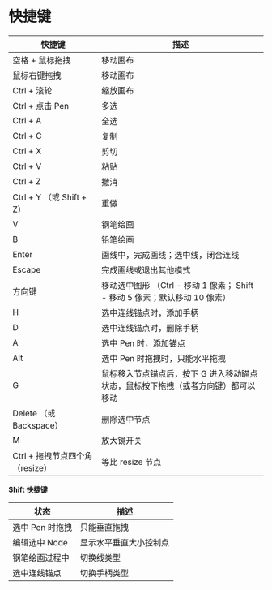 # 快捷键

| 快捷键                          | 描述                                                                              |
| ------------------------------- | --------------------------------------------------------------------------------- |
| 空格 + 鼠标拖拽                 | 移动画布                                                                          |
| 鼠标右键拖拽                    | 移动画布                                                                          |
| Ctrl + 滚轮                     | 缩放画布                                                                          |
| Ctrl + 点击 Pen                 | 多选                                                                              |
| Ctrl + A                        | 全选                                                                              |
| Ctrl + C                        | 复制                                                                              |
| Ctrl + X                        | 剪切                                                                              |
| Ctrl + V                        | 粘贴                                                                              |
| Ctrl + Z                        | 撤消                                                                              |
| Ctrl + Y （或 Shift + Z）       | 重做                                                                              |
| V                               | 钢笔绘画                                                                          |
| B                               | 铅笔绘画                                                                          |
| Enter                           | 画线中，完成画线；选中线，闭合连线                                                |
| Escape                          | 完成画线或退出其他模式                                                            |
| 方向键                          | 移动选中图形 （Ctrl - 移动 1 像素； Shift - 移动 5 像素；默认移动 10 像素）       |
| H                               | 选中连线锚点时，添加手柄                                                          |
| D                               | 选中连线锚点时，删除手柄                                                          |
| A                               | 选中 Pen 时，添加锚点                                                             |
| Alt                             | 选中 Pen 时拖拽时，只能水平拖拽                                                   |
| G                               | 鼠标移入节点锚点后，按下 G 进入移动瞄点状态，鼠标按下拖拽（或者方向键）都可以移动 |
| Delete （或 Backspace）         | 删除选中节点                                                                      |
| M                               | 放大镜开关                                                                        |
| Ctrl + 拖拽节点四个角（resize） | 等比 resize 节点                                                                  |

**Shift 快捷键**

| 状态            | 描述                   |
| --------------- | ---------------------- |
| 选中 Pen 时拖拽 | 只能垂直拖拽           |
| 编辑选中 Node   | 显示水平垂直大小控制点 |
| 钢笔绘画过程中  | 切换线类型             |
| 选中连线锚点    | 切换手柄类型           |
